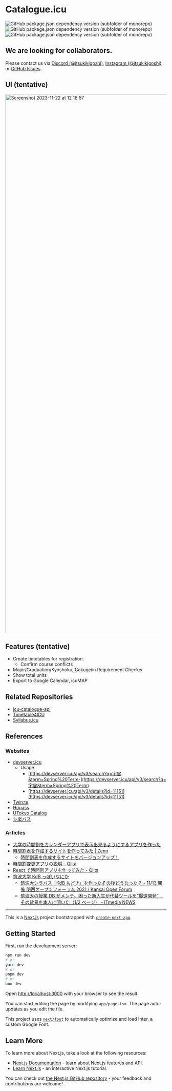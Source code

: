 # Catalogue.icu

![GitHub package.json dependency version (subfolder of monorepo)](https://img.shields.io/github/package-json/dependency-version/itsukikigoshi/icu-catalogue/next)
![GitHub package.json dependency version (subfolder of monorepo)](https://img.shields.io/github/package-json/dependency-version/itsukikigoshi/icu-catalogue/%40mantine%2Fcore)
![GitHub package.json dependency version (subfolder of monorepo)](https://img.shields.io/github/package-json/dependency-version/itsukikigoshi/icu-catalogue/react)

## We are looking for collaborators.

Please contact us via [Discord (@itsukikigoshi)](https://discord.gg/GRSYWDZX), [Instagram (@itsukikigoshi)](http://instagram.com/itsukikigoshi) or [GitHub Issues](https://github.com/ItsukiKigoshi/icu-catalogue/issues).

## UI (tentative)

[<img width="1680" alt="Screenshot 2023-11-22 at 12 16 57" src="https://github.com/ItsukiKigoshi/icu-catalogue/assets/67095865/5486626f-b0c4-43e2-9f6a-5d6d0affd53b">](https://itsukikigoshi.github.io/icu-catalogue/)

## Features (tentative)

- Create timetables for registration.
  - Confirm course conflicts
- Major/Graduation/Kyoshoku, Gakugeiin Requirement Checker
- Show total units
- Export to Google Calendar, icuMAP

## Related Repositories

- [icu-catalogue-api](https://github.com/itsukikigoshi/icu-catalogue-api)
- [Timetable4ICU](https://github.com/kohshi54/Timetable4ICU)
- [Syllabus.icu](https://github.com/pentaCoxian/nuxt3-syllabus)

## References

### Websites

- [devserver.icu](https://devserver.icu/api/v3/)
  - Usage
    - [https://devserver.icu/api/v3/search?q=宇宙&term=Spring%20Term-](https://devserver.icu/api/v3/search?q=宇宙&term=Spring%20Term)
    - [https://devserver.icu/api/v3/details?id=11151](https://devserver.icu/api/v3/details?id=11151)
- [Twin:te](http://twinte.net)
- [Hupass](https://hupass.hu-jagajaga.com/)
- [UTokyo Catalog](http://catalog.he.u-tokyo.ac.jp)
- [シ楽バス](https://syllabus.utcode.net/)

### Articles

- [大学の時間割をカレンダーアプリで表示出来るようにするアプリを作った](https://zenn.dev/mochi/articles/class-2-ical)
- [時間割表を作成するサイトを作ってみた | Zenn](https://zenn.dev/501a/articles/1772f7ce5aa384)
  - [時間割表を作成するサイトをバージョンアップ！](https://zenn.dev/501a/articles/480a9c3b3715ca)
- [時間割変更アプリの説明 - Qiita](https://qiita.com/moririn2528/items/e10070d47275fd10f169)
- [React で時間割アプリを作ってみた - Qiita](https://qiita.com/kaki765/items/79d1235f5344877c56a5)
- [筑波大学 KdB っぽいなにか](https://make-it-tsukuba.github.io/alternative-tsukuba-kdb/)
  - [筑波大シラバス「KdB もどき」を作ったその後どうなった？ - 11/13 開催 関西オープンフォーラム 2021 / Kansai Open Forum](https://youtu.be/r7pAAJ6YWrw)
  - [筑波大の授業 DB がメンテ、困った新入生が代替ツールを“爆速開発”　その背景を本人に聞いた（1/2 ページ） - ITmedia NEWS](https://www.itmedia.co.jp/news/articles/2104/13/news126.html)

---

This is a [Next.js](https://nextjs.org/) project bootstrapped with [`create-next-app`](https://github.com/vercel/next.js/tree/canary/packages/create-next-app).

## Getting Started

First, run the development server:

```bash
npm run dev
# or
yarn dev
# or
pnpm dev
# or
bun dev
```

Open [http://localhost:3000](http://localhost:3000) with your browser to see the result.

You can start editing the page by modifying `app/page.tsx`. The page auto-updates as you edit the file.

This project uses [`next/font`](https://nextjs.org/docs/basic-features/font-optimization) to automatically optimize and load Inter, a custom Google Font.

## Learn More

To learn more about Next.js, take a look at the following resources:

- [Next.js Documentation](https://nextjs.org/docs) - learn about Next.js features and API.
- [Learn Next.js](https://nextjs.org/learn) - an interactive Next.js tutorial.

You can check out [the Next.js GitHub repository](https://github.com/vercel/next.js/) - your feedback and contributions are welcome!
